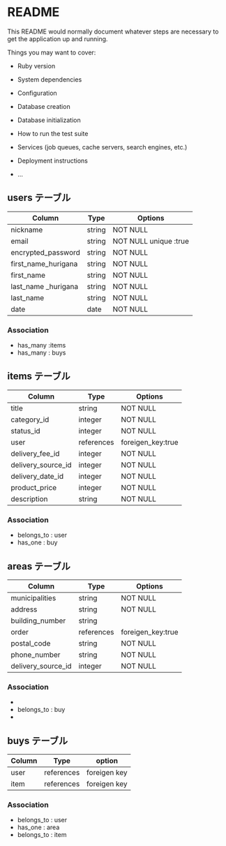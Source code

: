 # README

This README would normally document whatever steps are necessary to get the
application up and running.

Things you may want to cover:

* Ruby version

* System dependencies

* Configuration

* Database creation

* Database initialization

* How to run the test suite

* Services (job queues, cache servers, search engines, etc.)

* Deployment instructions

* ...
## users テーブル

| Column               | Type   | Options               |
| ---------------      | ------ | --------------------- |
| nickname             | string |  NOT NULL             |
| email                | string |  NOT NULL unique :true|
| encrypted_password   | string |  NOT NULL             |
| first_name_hurigana  | string |  NOT NULL             |
| first_name           | string |  NOT NULL             |
| last_name _hurigana  | string |  NOT NULL             |
| last_name            | string |  NOT NULL             |
| date                 |  date  |  NOT NULL             |


### Association

- has_many :items
- has_many : buys

## items テーブル

| Column             | Type           | Options          |
| ---------------    | -------------  | -----------      |
|   title            |  string        |   NOT NULL       |
| category_id        |  integer       |   NOT NULL       |
|   status_id        |  integer       |   NOT NULL       |
|    user            | references     | foreigen_key:true|
| delivery_fee_id    |  integer       |   NOT NULL       |
| delivery_source_id |  integer       |   NOT NULL       |
| delivery_date_id   |  integer       |   NOT NULL       |
|  product_price     |  integer       |   NOT NULL       |
|  description       |  string        |   NOT NULL       |

### Association

- belongs_to : user
- has_one : buy



## areas テーブル

| Column               | Type        | Options          |
| -----------------    | ----------- | -----------      |
|   municipalities     | string      |   NOT NULL       |
|   address            | string      |   NOT NULL       |
|   building_number    | string      |  
|   order              | references  | foreigen_key:true| 
|   postal_code        | string      |   NOT NULL       |
|  phone_number        | string      |   NOT NULL       |
| delivery_source_id   |  integer    |   NOT NULL       |

### Association

- 
- belongs_to : buy
-

## buys テーブル

| Column               | Type        | option       |
| -----------------    | ----------- | -------------|
|   user               | references  |  foreigen key| 
|   item               | references  |  foreigen key|

### Association

- belongs_to : user
- has_one  : area
- belongs_to : item

